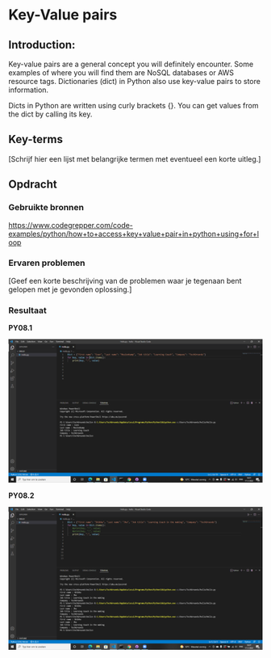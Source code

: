 # Key-Value pairs
## Introduction:
Key-value pairs are a general concept you will definitely encounter. Some examples of where you will find them are NoSQL databases or AWS resource tags. Dictionaries (dict) in Python also use key-value pairs to store information.

Dicts in Python are written using curly brackets {}. You can get values from the dict by calling its key.

## Key-terms
[Schrijf hier een lijst met belangrijke termen met eventueel een korte uitleg.]

## Opdracht
### Gebruikte bronnen
https://www.codegrepper.com/code-examples/python/how+to+access+key+value+pair+in+python+using+for+loop

### Ervaren problemen
[Geef een korte beschrijving van de problemen waar je tegenaan bent gelopen met je gevonden oplossing.]

### Resultaat
**PY08.1**

![PY08.1](/00_includes/Python/PY%2008.1.png)

**PY08.2**

![PY08.2](/00_includes/Python/PY08.2.png)